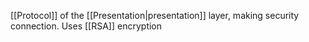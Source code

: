 [[Protocol]] of the [[Presentation|presentation]] layer, making security connection. Uses [[RSA]] encryption